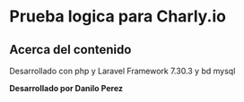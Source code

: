 # Prueba logica para Charly.io

## Acerca del contenido
Desarrollado con php y Laravel Framework 7.30.3 y bd mysql

**Desarrollado por Danilo Perez**

